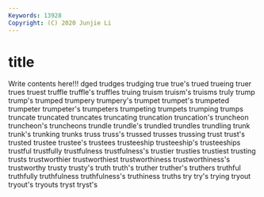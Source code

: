 ```yaml
---
Keywords: 13928
Copyright: (C) 2020 Junjie Li
---
```


# title

Write contents here!!!
dged 
trudges 
trudging
true 
true's 
trued 
trueing 
truer 
trues 
truest 
truffle 
truffle's 
truffles
truing 
truism 
truism's 
truisms 
truly 
trump 
trump's 
trumped 
trumpery 
trumpery's
trumpet 
trumpet's 
trumpeted 
trumpeter 
trumpeter's 
trumpeters 
trumpeting 
trumpets 
trumping 
trumps
truncate 
truncated 
truncates 
truncating 
truncation 
truncation's 
truncheon 
truncheon's 
truncheons 
trundle
trundle's 
trundled 
trundles 
trundling 
trunk 
trunk's 
trunking 
trunks 
truss 
truss's
trussed 
trusses 
trussing 
trust 
trust's 
trusted 
trustee 
trustee's 
trustees 
trusteeship
trusteeship's 
trusteeships 
trustful 
trustfully 
trustfulness 
trustfulness's 
trustier 
trusties 
trustiest 
trusting
trusts 
trustworthier 
trustworthiest 
trustworthiness 
trustworthiness's 
trustworthy 
trusty 
trusty's 
truth 
truth's
truther 
truther's 
truthers 
truthful 
truthfully 
truthfulness 
truthfulness's 
truthiness 
truths 
try
try's 
trying 
tryout 
tryout's 
tryouts 
tryst 
tryst's 
